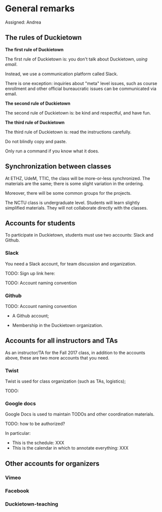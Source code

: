 # General remarks

Assigned: Andrea

## The rules of Duckietown

**The first rule of Duckietown**

The first rule of Duckietown is: you don't talk about Duckietown, *using email*.

Instead, we use a communication platform called Slack.

There is one exception: inquiries about "meta" level issues, such as course
enrollment and other official bureaucratic issues can be communicated via email.

**The second rule of Duckietown**

The second rule of Duckietown is: be kind and respectful, and have
fun.

**The third rule of Duckietown**

The third rule of Duckietown is: read the instructions carefully.

Do not blindly copy and paste.

Only run a command if you know what it does.




## Synchronization between classes

At ETHZ, UdeM, TTIC, the class will be more-or-less synchronized. The materials
are the same; there is some slight variation in the ordering.

Moreover, there will be some common groups for the projects.

The NCTU class is undergraduate level. Students will learn slightly simplified materials. They will not collaborate directly with the classes.



## Accounts for students

To participate in Duckietown, students must use two accounts: Slack
and Github.

### Slack

You need a Slack account, for team discussion and organization.

TODO: Sign up link here:

TODO: Account naming convention

### Github

TODO: Account naming convention

- A Github account;

- Membership in the Duckietown organization.


## Accounts for all instructors and TAs

As an instructor/TA for the Fall 2017 class, in addition to the accounts above,
these are two more accounts that you need.


### Twist

Twist is used for class organization (such as TAs, logistics);

TODO:

### Google docs

Google Docs is used to maintain TODOs and other coordination materials.

TODO: how to be authorized?

In particular:

* This is the schedule: XXX
* This is the calendar in which to annotate everything: XXX

## Other accounts for organizers

### Vimeo

### Facebook

### Duckietown-teaching
